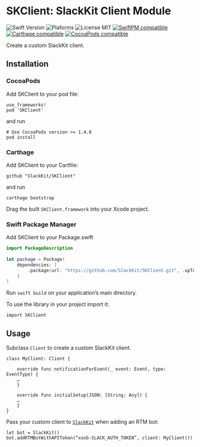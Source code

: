 # SKClient: SlackKit Client Module
![Swift Version](https://img.shields.io/badge/Swift-4.0.3-orange.svg)
![Plaforms](https://img.shields.io/badge/Platforms-macOS,iOS,tvOS,Linux-lightgrey.svg)
![License MIT](https://img.shields.io/badge/License-MIT-lightgrey.svg)
[![SwiftPM compatible](https://img.shields.io/badge/SwiftPM-compatible-brightgreen.svg)](https://github.com/apple/swift-package-manager)
[![Carthage compatible](https://img.shields.io/badge/Carthage-compatible-brightgreen.svg)](https://github.com/Carthage/Carthage)
[![CocoaPods compatible](https://img.shields.io/badge/CocoaPods-compatible-brightgreen.svg)](https://cocoapods.org)

Create a custom SlackKit client.

## Installation

### CocoaPods

Add SKClient to your pod file:

```
use_frameworks!
pod 'SKClient'
```
and run

```
# Use CocoaPods version >= 1.4.0
pod install
```

### Carthage

Add SKClient to your Cartfile:

```
github "SlackKit/SKClient"
```
and run

```
carthage bootstrap
```

Drag the built `SKClient.framework` into your Xcode project.

### Swift Package Manager

Add SKClient to your Package.swift

```swift
import PackageDescription
  
let package = Package(
	dependencies: [
		.package(url: "https://github.com/SlackKit/SKClient.git", .upToNextMinor(from: "4.0.0"))
	]
)
```

Run `swift build` on your application’s main directory.

To use the library in your project import it:

```
import SKClient
```

## Usage
Subclass `Client` to create a custom SlackKit client.

```
class MyClient: Client {

    override func notificationForEvent(_ event: Event, type: EventType) {
    …
    }

	override func initialSetup(JSON: [String: Any]) {
	…
	}
}
```

Pass your custom client to [`SlackKit`](https://www.github.com/SlackKit/SlackKit) when adding an RTM bot:

```
let bot = SlackKit()
bot.addRTMBotWithAPIToken(“xoxb-SLACK_AUTH_TOKEN”, client: MyClient())
```
